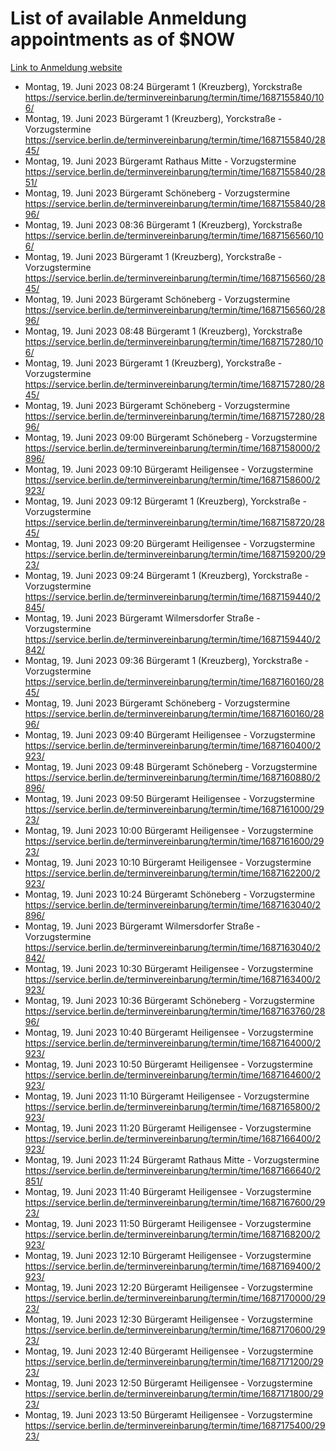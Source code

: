 # List of available Anmeldung appointments as of $NOW
[Link to Anmeldung website](https://service.berlin.de/terminvereinbarung/termin/tag.php?termin=1&anliegen[]=120686&dienstleisterlist=122210,122217,327316,122219,327312,122227,327314,122231,327346,122243,327348,122254,122252,329742,122260,329745,122262,329748,122271,327278,122273,327274,122277,327276,330436,122280,327294,122282,327290,122284,327292,122291,327270,122285,327266,122286,327264,122296,327268,150230,329760,122297,327286,122294,327284,122312,329763,122314,329775,122304,327330,122311,327334,122309,327332,317869,122281,327352,122279,329772,122283,122276,327324,122274,327326,122267,329766,122246,327318,122251,327320,122257,327322,122208,327298,122226,327300&herkunft=http%3A%2F%2Fservice.berlin.de%2Fdienstleistung%2F120686%2F)
- Montag, 19. Juni 2023 08:24 Bürgeramt 1 (Kreuzberg), Yorckstraße https://service.berlin.de/terminvereinbarung/termin/time/1687155840/106/
- Montag, 19. Juni 2023  Bürgeramt 1 (Kreuzberg), Yorckstraße - Vorzugstermine https://service.berlin.de/terminvereinbarung/termin/time/1687155840/2845/
- Montag, 19. Juni 2023  Bürgeramt Rathaus Mitte - Vorzugstermine https://service.berlin.de/terminvereinbarung/termin/time/1687155840/2851/
- Montag, 19. Juni 2023  Bürgeramt Schöneberg - Vorzugstermine https://service.berlin.de/terminvereinbarung/termin/time/1687155840/2896/
- Montag, 19. Juni 2023 08:36 Bürgeramt 1 (Kreuzberg), Yorckstraße https://service.berlin.de/terminvereinbarung/termin/time/1687156560/106/
- Montag, 19. Juni 2023  Bürgeramt 1 (Kreuzberg), Yorckstraße - Vorzugstermine https://service.berlin.de/terminvereinbarung/termin/time/1687156560/2845/
- Montag, 19. Juni 2023  Bürgeramt Schöneberg - Vorzugstermine https://service.berlin.de/terminvereinbarung/termin/time/1687156560/2896/
- Montag, 19. Juni 2023 08:48 Bürgeramt 1 (Kreuzberg), Yorckstraße https://service.berlin.de/terminvereinbarung/termin/time/1687157280/106/
- Montag, 19. Juni 2023  Bürgeramt 1 (Kreuzberg), Yorckstraße - Vorzugstermine https://service.berlin.de/terminvereinbarung/termin/time/1687157280/2845/
- Montag, 19. Juni 2023  Bürgeramt Schöneberg - Vorzugstermine https://service.berlin.de/terminvereinbarung/termin/time/1687157280/2896/
- Montag, 19. Juni 2023 09:00 Bürgeramt Schöneberg - Vorzugstermine https://service.berlin.de/terminvereinbarung/termin/time/1687158000/2896/
- Montag, 19. Juni 2023 09:10 Bürgeramt Heiligensee - Vorzugstermine https://service.berlin.de/terminvereinbarung/termin/time/1687158600/2923/
- Montag, 19. Juni 2023 09:12 Bürgeramt 1 (Kreuzberg), Yorckstraße - Vorzugstermine https://service.berlin.de/terminvereinbarung/termin/time/1687158720/2845/
- Montag, 19. Juni 2023 09:20 Bürgeramt Heiligensee - Vorzugstermine https://service.berlin.de/terminvereinbarung/termin/time/1687159200/2923/
- Montag, 19. Juni 2023 09:24 Bürgeramt 1 (Kreuzberg), Yorckstraße - Vorzugstermine https://service.berlin.de/terminvereinbarung/termin/time/1687159440/2845/
- Montag, 19. Juni 2023  Bürgeramt Wilmersdorfer Straße - Vorzugstermine https://service.berlin.de/terminvereinbarung/termin/time/1687159440/2842/
- Montag, 19. Juni 2023 09:36 Bürgeramt 1 (Kreuzberg), Yorckstraße - Vorzugstermine https://service.berlin.de/terminvereinbarung/termin/time/1687160160/2845/
- Montag, 19. Juni 2023  Bürgeramt Schöneberg - Vorzugstermine https://service.berlin.de/terminvereinbarung/termin/time/1687160160/2896/
- Montag, 19. Juni 2023 09:40 Bürgeramt Heiligensee - Vorzugstermine https://service.berlin.de/terminvereinbarung/termin/time/1687160400/2923/
- Montag, 19. Juni 2023 09:48 Bürgeramt Schöneberg - Vorzugstermine https://service.berlin.de/terminvereinbarung/termin/time/1687160880/2896/
- Montag, 19. Juni 2023 09:50 Bürgeramt Heiligensee - Vorzugstermine https://service.berlin.de/terminvereinbarung/termin/time/1687161000/2923/
- Montag, 19. Juni 2023 10:00 Bürgeramt Heiligensee - Vorzugstermine https://service.berlin.de/terminvereinbarung/termin/time/1687161600/2923/
- Montag, 19. Juni 2023 10:10 Bürgeramt Heiligensee - Vorzugstermine https://service.berlin.de/terminvereinbarung/termin/time/1687162200/2923/
- Montag, 19. Juni 2023 10:24 Bürgeramt Schöneberg - Vorzugstermine https://service.berlin.de/terminvereinbarung/termin/time/1687163040/2896/
- Montag, 19. Juni 2023  Bürgeramt Wilmersdorfer Straße - Vorzugstermine https://service.berlin.de/terminvereinbarung/termin/time/1687163040/2842/
- Montag, 19. Juni 2023 10:30 Bürgeramt Heiligensee - Vorzugstermine https://service.berlin.de/terminvereinbarung/termin/time/1687163400/2923/
- Montag, 19. Juni 2023 10:36 Bürgeramt Schöneberg - Vorzugstermine https://service.berlin.de/terminvereinbarung/termin/time/1687163760/2896/
- Montag, 19. Juni 2023 10:40 Bürgeramt Heiligensee - Vorzugstermine https://service.berlin.de/terminvereinbarung/termin/time/1687164000/2923/
- Montag, 19. Juni 2023 10:50 Bürgeramt Heiligensee - Vorzugstermine https://service.berlin.de/terminvereinbarung/termin/time/1687164600/2923/
- Montag, 19. Juni 2023 11:10 Bürgeramt Heiligensee - Vorzugstermine https://service.berlin.de/terminvereinbarung/termin/time/1687165800/2923/
- Montag, 19. Juni 2023 11:20 Bürgeramt Heiligensee - Vorzugstermine https://service.berlin.de/terminvereinbarung/termin/time/1687166400/2923/
- Montag, 19. Juni 2023 11:24 Bürgeramt Rathaus Mitte - Vorzugstermine https://service.berlin.de/terminvereinbarung/termin/time/1687166640/2851/
- Montag, 19. Juni 2023 11:40 Bürgeramt Heiligensee - Vorzugstermine https://service.berlin.de/terminvereinbarung/termin/time/1687167600/2923/
- Montag, 19. Juni 2023 11:50 Bürgeramt Heiligensee - Vorzugstermine https://service.berlin.de/terminvereinbarung/termin/time/1687168200/2923/
- Montag, 19. Juni 2023 12:10 Bürgeramt Heiligensee - Vorzugstermine https://service.berlin.de/terminvereinbarung/termin/time/1687169400/2923/
- Montag, 19. Juni 2023 12:20 Bürgeramt Heiligensee - Vorzugstermine https://service.berlin.de/terminvereinbarung/termin/time/1687170000/2923/
- Montag, 19. Juni 2023 12:30 Bürgeramt Heiligensee - Vorzugstermine https://service.berlin.de/terminvereinbarung/termin/time/1687170600/2923/
- Montag, 19. Juni 2023 12:40 Bürgeramt Heiligensee - Vorzugstermine https://service.berlin.de/terminvereinbarung/termin/time/1687171200/2923/
- Montag, 19. Juni 2023 12:50 Bürgeramt Heiligensee - Vorzugstermine https://service.berlin.de/terminvereinbarung/termin/time/1687171800/2923/
- Montag, 19. Juni 2023 13:50 Bürgeramt Heiligensee - Vorzugstermine https://service.berlin.de/terminvereinbarung/termin/time/1687175400/2923/
